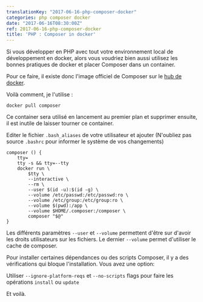 ```yaml
---
translationKey: "2017-06-16-php-composer-docker"
categories: php composer docker
date: "2017-06-16T08:30:00Z"
ref: 2017-06-16-php-composer-docker
title: 'PHP : Composer in docker'
---
```


Si vous développer en PHP avec tout votre environnement local de développement
en docker, alors vous voudriez bien aussi utilisez les bonnes pratiques de
docker et placer Composer dans un container.

Pour ce faire, il existe donc l'image officiel de Composer sur le [hub de docker](https://hub.docker.com/_/composer/).

Voilà comment, je l'utilise :

`docker pull composer`

Ce container sera utilisé en lancement au premier plan et supprimer ensuite, il est inutile de laisser tourner ce container.

Editer le fichier `.bash_aliases` de votre utilisateur et ajouter (N'oubliez pas source `.bashrc` pour informer le système de vos changements)

```
composer () {
    tty=
    tty -s && tty=--tty
    docker run \
        $tty \
        --interactive \
        --rm \
        --user $(id -u):$(id -g) \
        --volume /etc/passwd:/etc/passwd:ro \
        --volume /etc/group:/etc/group:ro \
        --volume $(pwd):/app \
        --volume $HOME/.composer:/composer \
        composer "$@"
}
```

Les différents paramètres `--user` et `--volume` permettent d'être sur d'avoir les droits utilisateurs sur les fichiers. Le dernier `--volume` permet d'utiliser le cache de composer.

Pour installer certaines dépendances ou des scripts Composer, il y a des vérifications qui bloque l'installation. Vous avez une option:

Utiliser `--ignore-platform-reqs` et `--no-scripts` flags pour faire les opérations `install` ou `update`

Et voilà.
